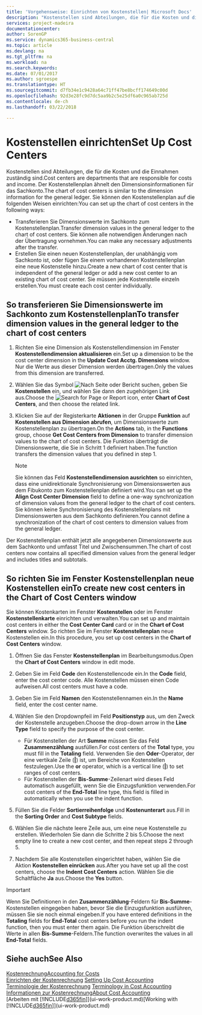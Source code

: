 ```yaml
---
title: 'Vorgehensweise: Einrichten von Kostenstellen| Microsoft Docs'
description: "Kostenstellen sind Abteilungen, die für die Kosten und die Einnahmen zuständig sind. Der Kostenstellenplan ähnelt den Dimensionsinformationen für das Sachkonto."
services: project-madeira
documentationcenter: 
author: SorenGP
ms.service: dynamics365-business-central
ms.topic: article
ms.devlang: na
ms.tgt_pltfrm: na
ms.workload: na
ms.search.keywords: 
ms.date: 07/01/2017
ms.author: sgroespe
ms.translationtype: HT
ms.sourcegitcommit: d7fb34e1c9428a64c71ff47be8bcff174649c00d
ms.openlocfilehash: 92d3e28fc9d7dc5aa9b2c5e25df6a0c965ab725d
ms.contentlocale: de-ch
ms.lasthandoff: 03/22/2018

---
```

# <a name="set-up-cost-centers"></a><span data-ttu-id="cb5c8-104">Kostenstellen einrichten</span><span class="sxs-lookup"><span data-stu-id="cb5c8-104">Set Up Cost Centers</span></span>
<span data-ttu-id="cb5c8-105">Kostenstellen sind Abteilungen, die für die Kosten und die Einnahmen zuständig sind.</span><span class="sxs-lookup"><span data-stu-id="cb5c8-105">Cost centers are departments that are responsible for costs and income.</span></span> <span data-ttu-id="cb5c8-106">Der Kostenstellenplan ähnelt den Dimensionsinformationen für das Sachkonto.</span><span class="sxs-lookup"><span data-stu-id="cb5c8-106">The chart of cost centers is similar to the dimension information for the general ledger.</span></span> <span data-ttu-id="cb5c8-107">Sie können den Kostenstellenplan auf die folgenden Weisen einrichten:</span><span class="sxs-lookup"><span data-stu-id="cb5c8-107">You can set up the chart of cost centers in the following ways:</span></span>  

-   <span data-ttu-id="cb5c8-108">Transferieren Sie Dimensionswerte im Sachkonto zum Kostenstellenplan.</span><span class="sxs-lookup"><span data-stu-id="cb5c8-108">Transfer dimension values in the general ledger to the chart of cost centers.</span></span> <span data-ttu-id="cb5c8-109">Sie können alle notwendigen Änderungen nach der Übertragung vornehmen.</span><span class="sxs-lookup"><span data-stu-id="cb5c8-109">You can make any necessary adjustments after the transfer.</span></span>  
-   <span data-ttu-id="cb5c8-110">Erstellen Sie einen neuen Kostenstellenplan, der unabhängig vom Sachkonto ist, oder fügen Sie einem vorhandenen Kostenstellenplan eine neue Kostenstelle hinzu.</span><span class="sxs-lookup"><span data-stu-id="cb5c8-110">Create a new chart of cost center that is independent of the general ledger or add a new cost center to an existing chart of cost center.</span></span> <span data-ttu-id="cb5c8-111">Sie müssen jede Kostenstelle einzeln erstellen.</span><span class="sxs-lookup"><span data-stu-id="cb5c8-111">You must create each cost center individually.</span></span>  

## <a name="to-transfer-dimension-values-in-the-general-ledger-to-the-chart-of-cost-centers"></a><span data-ttu-id="cb5c8-112">So transferieren Sie Dimensionswerte im Sachkonto zum Kostenstellenplan</span><span class="sxs-lookup"><span data-stu-id="cb5c8-112">To transfer dimension values in the general ledger to the chart of cost centers</span></span>  
1.  <span data-ttu-id="cb5c8-113">Richten Sie eine Dimension als Kostenstellendimension im Fenster **Kostenstellendimension aktualisieren** ein.</span><span class="sxs-lookup"><span data-stu-id="cb5c8-113">Set up a dimension to be the cost center dimension in the **Update Cost Acctg. Dimensions** window.</span></span> <span data-ttu-id="cb5c8-114">Nur die Werte aus dieser Dimension werden übertragen.</span><span class="sxs-lookup"><span data-stu-id="cb5c8-114">Only the values from this dimension are transferred.</span></span>  
2.  <span data-ttu-id="cb5c8-115">Wählen Sie das Symbol ![Nach Seite oder Bericht suchen](media/ui-search/search_small.png "Symbol Nach Seite oder Bericht suchen"), geben Sie **Kostenstellen** ein, und wählen Sie dann den zugehörigen Link aus.</span><span class="sxs-lookup"><span data-stu-id="cb5c8-115">Choose the ![Search for Page or Report](media/ui-search/search_small.png "Search for Page or Report icon") icon, enter **Chart of Cost Centers**, and then choose the related link.</span></span>  
3.  <span data-ttu-id="cb5c8-116">Klicken Sie auf der Registerkarte **Aktionen** in der Gruppe **Funktion** auf **Kostenstellen aus Dimension abrufen**, um Dimensionswerte zum Kostenstellenplan zu übertragen.</span><span class="sxs-lookup"><span data-stu-id="cb5c8-116">On the **Actions** tab, in the **Functions** group, choose **Get Cost Centers from Dimension** to transfer dimension values to the chart of cost centers.</span></span> <span data-ttu-id="cb5c8-117">Die Funktion überträgt die Dimensionswerte, die Sie in Schritt 1 definiert haben.</span><span class="sxs-lookup"><span data-stu-id="cb5c8-117">The function transfers the dimension values that you defined in step 1.</span></span>  

    > [!NOTE]  
    >  <span data-ttu-id="cb5c8-118">Sie können das Feld **Kostenstellendimension ausrichten** so einrichten, dass eine unidirektionale Synchronisierung von Dimensionswerten aus dem Fibukonto zum Kostenstellenplan definiert wird.</span><span class="sxs-lookup"><span data-stu-id="cb5c8-118">You can set up the **Align Cost Center Dimension**  field to define a one-way synchronization of dimension values from the general ledger to the chart of cost centers.</span></span> <span data-ttu-id="cb5c8-119">Sie können keine Synchronisierung des Kostenstellenplans mit Dimensionswerten aus dem Sachkonto definieren.</span><span class="sxs-lookup"><span data-stu-id="cb5c8-119">You cannot define a synchronization of the chart of cost centers to dimension values from the general ledger.</span></span>  

<span data-ttu-id="cb5c8-120">Der Kostenstellenplan enthält jetzt alle angegebenen Dimensionswerte aus dem Sachkonto und umfasst Titel und Zwischensummen.</span><span class="sxs-lookup"><span data-stu-id="cb5c8-120">The chart of cost centers now contains all specified dimension values from the general ledger and includes titles and subtotals.</span></span>  

## <a name="to-create-new-cost-centers-in-the-chart-of-cost-centers-window"></a><span data-ttu-id="cb5c8-121">So richten Sie im Fenster Kostenstellenplan neue Kostenstellen ein</span><span class="sxs-lookup"><span data-stu-id="cb5c8-121">To create new cost centers in the Chart of Cost Centers window</span></span>  
<span data-ttu-id="cb5c8-122">Sie können Kostenkarten im Fenster **Kostenstellen** oder im Fenster **Kostenstellenkarte** einrichten und verwalten.</span><span class="sxs-lookup"><span data-stu-id="cb5c8-122">You can set up and maintain cost centers in either the **Cost Center Card** card or in the **Chart of Cost Centers** window.</span></span> <span data-ttu-id="cb5c8-123">So richten Sie im Fenster **Kostenstellenplan** neue Kostenstellen ein.</span><span class="sxs-lookup"><span data-stu-id="cb5c8-123">In this procedure, you set up cost centers in the **Chart of Cost Centers** window.</span></span>  

1. <span data-ttu-id="cb5c8-124">Öffnen Sie das Fenster **Kostenstellenplan** im Bearbeitungsmodus.</span><span class="sxs-lookup"><span data-stu-id="cb5c8-124">Open the **Chart of Cost Centers** window in edit mode.</span></span>  
2. <span data-ttu-id="cb5c8-125">Geben Sie im Feld **Code** den Kostenstellencode ein.</span><span class="sxs-lookup"><span data-stu-id="cb5c8-125">In the **Code** field, enter the cost center code.</span></span> <span data-ttu-id="cb5c8-126">Alle Kostenstellen müssen einen Code aufweisen.</span><span class="sxs-lookup"><span data-stu-id="cb5c8-126">All cost centers must have a code.</span></span>  
3. <span data-ttu-id="cb5c8-127">Geben Sie im Feld **Namen** den Kostenstellennamen ein.</span><span class="sxs-lookup"><span data-stu-id="cb5c8-127">In the **Name** field, enter the cost center name.</span></span>  
4. <span data-ttu-id="cb5c8-128">Wählen Sie den Dropdownpfeil im Feld **Positionstyp** aus, um den Zweck der Kostenstelle anzugeben.</span><span class="sxs-lookup"><span data-stu-id="cb5c8-128">Choose the drop-down arrow in the **Line Type** field to specify the purpose of the cost center.</span></span>  

    - <span data-ttu-id="cb5c8-129">Für Kostenstellen der Art **Summe** müssen Sie das Feld **Zusammenzählung** ausfüllen.</span><span class="sxs-lookup"><span data-stu-id="cb5c8-129">For cost centers of the **Total** type, you must fill in the **Totaling** field.</span></span> <span data-ttu-id="cb5c8-130">Verwenden Sie den **Oder**-Operator, der eine vertikale Zeile (**&#124;**) ist, um Bereiche von Kostenstellen festzulegen.</span><span class="sxs-lookup"><span data-stu-id="cb5c8-130">Use the **or** operator, which is a vertical line (**&#124;**) to set ranges of cost centers.</span></span>  
    - <span data-ttu-id="cb5c8-131">Für Kostenstellen der **Bis-Summe**-Zeilenart wird dieses Feld automatisch ausgefüllt, wenn Sie die Einzugsfunktion verwenden.</span><span class="sxs-lookup"><span data-stu-id="cb5c8-131">For cost centers of the **End-Total** line type, this field is filled in automatically when you use the indent function.</span></span>  
5.  <span data-ttu-id="cb5c8-132">Füllen Sie die Felder **Sortierreihenfolge** und **Kostenunterart** aus.</span><span class="sxs-lookup"><span data-stu-id="cb5c8-132">Fill in the **Sorting Order** and **Cost Subtype** fields.</span></span>  
6.  <span data-ttu-id="cb5c8-133">Wählen Sie die nächste leere Zeile aus, um eine neue Kostenstelle zu erstellen. Wiederholen Sie dann die Schritte 2 bis 5.</span><span class="sxs-lookup"><span data-stu-id="cb5c8-133">Choose the next empty line to create a new cost center, and then repeat steps 2 through 5.</span></span>  
7.  <span data-ttu-id="cb5c8-134">Nachdem Sie alle Kostenstellen eingerichtet haben, wählen Sie die Aktion **Kostenstellen einrücken** aus.</span><span class="sxs-lookup"><span data-stu-id="cb5c8-134">After you have set up all the cost centers, choose the **Indent Cost Centers** action.</span></span> <span data-ttu-id="cb5c8-135">Wählen Sie die Schaltfläche **Ja** aus.</span><span class="sxs-lookup"><span data-stu-id="cb5c8-135">Choose the **Yes** button.</span></span>  

> [!IMPORTANT]  
>  <span data-ttu-id="cb5c8-136">Wenn Sie Definitionen in den **Zusammenzählung**-Feldern für **Bis-Summe**-Kostenstellen eingegeben haben, bevor Sie die Einzugsfunktion ausführen, müssen Sie sie noch einmal eingeben.</span><span class="sxs-lookup"><span data-stu-id="cb5c8-136">If you have entered definitions in the **Totaling** fields for **End-Total** cost centers before you run the indent function, then you must enter them again.</span></span> <span data-ttu-id="cb5c8-137">Die Funktion überschreibt die Werte in allen **Bis-Summe**-Feldern.</span><span class="sxs-lookup"><span data-stu-id="cb5c8-137">The function overwrites the values in all **End-Total** fields.</span></span>  

## <a name="see-also"></a><span data-ttu-id="cb5c8-138">Siehe auch</span><span class="sxs-lookup"><span data-stu-id="cb5c8-138">See Also</span></span>  
[<span data-ttu-id="cb5c8-139">Kostenrechnung</span><span class="sxs-lookup"><span data-stu-id="cb5c8-139">Accounting for Costs</span></span>](finance-manage-cost-accounting.md)  
<span data-ttu-id="cb5c8-140">[Einrichten der Kostenrechnung](finance-set-up-cost-accounting.md) </span><span class="sxs-lookup"><span data-stu-id="cb5c8-140">[Setting Up Cost Accounting](finance-set-up-cost-accounting.md) </span></span>  
<span data-ttu-id="cb5c8-141">[Terminologie der Kostenrechnung](finance-terminology-in-cost-accounting.md) </span><span class="sxs-lookup"><span data-stu-id="cb5c8-141">[Terminology in Cost Accounting](finance-terminology-in-cost-accounting.md) </span></span>  
[<span data-ttu-id="cb5c8-142">Informationen zur Kostenrechnung</span><span class="sxs-lookup"><span data-stu-id="cb5c8-142">About Cost Accounting</span></span>](finance-about-cost-accounting.md)  
<span data-ttu-id="cb5c8-143">[Arbeiten mit [!INCLUDE[d365fin](includes/d365fin_md.md)]](ui-work-product.md)</span><span class="sxs-lookup"><span data-stu-id="cb5c8-143">[Working with [!INCLUDE[d365fin](includes/d365fin_md.md)]](ui-work-product.md)</span></span>

